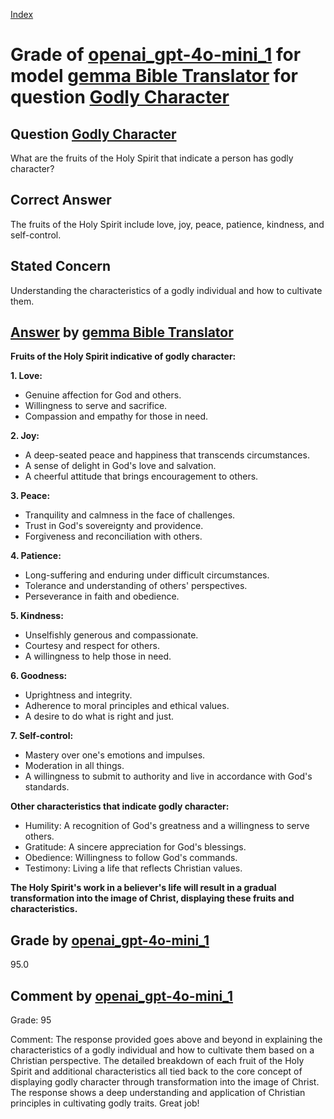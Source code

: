 
[Index](../../../../index.md)
# Grade of [openai_gpt-4o-mini_1](../../../grading_models/openai_gpt-4o-mini_1.md) for model [gemma Bible Translator](../../../answering_models/gemma_Bible_Translator.md) for question [Godly Character](../../../questions/Godly_Character.md)

## Question [Godly Character](../../../questions/Godly_Character.md)
What are the fruits of the Holy Spirit that indicate a person has godly character?

## Correct Answer
The fruits of the Holy Spirit include love, joy, peace, patience, kindness, and self-control.

## Stated Concern
Understanding the characteristics of a godly individual and how to cultivate them.

## [Answer](../Godly_Character.md) by [gemma Bible Translator](../../../answering_models/gemma_Bible_Translator.md)
**Fruits of the Holy Spirit indicative of godly character:**

**1. Love:**

* Genuine affection for God and others.
* Willingness to serve and sacrifice.
* Compassion and empathy for those in need.


**2. Joy:**

* A deep-seated peace and happiness that transcends circumstances.
* A sense of delight in God's love and salvation.
* A cheerful attitude that brings encouragement to others.


**3. Peace:**

* Tranquility and calmness in the face of challenges.
* Trust in God's sovereignty and providence.
* Forgiveness and reconciliation with others.


**4. Patience:**

* Long-suffering and enduring under difficult circumstances.
* Tolerance and understanding of others' perspectives.
* Perseverance in faith and obedience.


**5. Kindness:**

* Unselfishly generous and compassionate.
* Courtesy and respect for others.
* A willingness to help those in need.


**6. Goodness:**

* Uprightness and integrity.
* Adherence to moral principles and ethical values.
* A desire to do what is right and just.


**7. Self-control:**

* Mastery over one's emotions and impulses.
* Moderation in all things.
* A willingness to submit to authority and live in accordance with God's standards.


**Other characteristics that indicate godly character:**

* Humility: A recognition of God's greatness and a willingness to serve others.
* Gratitude: A sincere appreciation for God's blessings.
* Obedience: Willingness to follow God's commands.
* Testimony: Living a life that reflects Christian values.

**The Holy Spirit's work in a believer's life will result in a gradual transformation into the image of Christ, displaying these fruits and characteristics.**

## Grade by [openai_gpt-4o-mini_1](../../../grading_models/openai_gpt-4o-mini_1.md)
95.0

## Comment by [openai_gpt-4o-mini_1](../../../grading_models/openai_gpt-4o-mini_1.md)
Grade: 95

Comment: The response provided goes above and beyond in explaining the characteristics of a godly individual and how to cultivate them based on a Christian perspective. The detailed breakdown of each fruit of the Holy Spirit and additional characteristics all tied back to the core concept of displaying godly character through transformation into the image of Christ. The response shows a deep understanding and application of Christian principles in cultivating godly traits. Great job!

